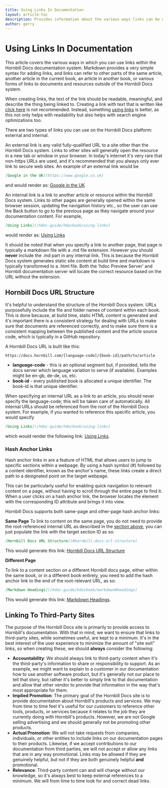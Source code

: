 ```yaml
---
title: Using Links In Documentation
layout: article-toc
description: Provides information about the various ways links can be used in documentation
author: gerry
---
```

# Using Links In Documentation

This article covers the various ways in which you can use links within the Hornbill Docs documentation system. Markdown provides
a very simple syntax for adding links, and links can refer to other parts of the same article, another article in the current book, an article in another book, or various forms of links to documents and resources outside of the Hornbill Docs system.

When creating links, the text of the link should be readable, meaningful, and describe the thing being linked to. Creating a link with text that is written like [click here](#) is not recommended. Instead, something [using links](#) is better, as this not only helps with readability but also helps with search engine optimizations too.

There are two types of links you can use on the Hornbill Docs platform: external and internal. 

An external link is any valid fully-qualified URL to a site other than the Hornbill Docs system. Links to other sites will generally open the resource in a new tab or window in your browser. In today's internet it's very rare that non-https URLs are used, and it's recommended that you always only ever link to secure web sites. An example of an external link would be

```md
[Google in the UK](https://www.google.co.uk)
```

and would render as: [Google in the UK](https://www.google.co.uk)


An internal link is a link to another article or resource within the Hornbill Docs system. Links to other pages are generally opened within the same browser session, updating the navigation history etc., so the user can use the Back button to go to the previous page as they navigate around your documentation content. For example,

```md
[Using Links](/hdoc-guide/hdocbook/using-links)
```

would render as: [Using Links](/hdoc-guide/hdocbook/using-links)

It should be noted that when you specify a link to another page, that page is typically a markdown file with a .md file extension. However you should **never** include the .md part in any internal link. This is because the Hornbill Docs system generates static site content at build time and markdown is typically transformed to a .html file. Both the 'hdoc Preview Server' and Hornbill documentation server will locate the correct resource based on the URL without the extension. 

## Hornbill Docs URL Structure

It's helpful to understand the structure of the Hornbill Docs system. URLs purposefully include the file and folder names of content within each book. This is done because, at build time, static HTML content is generated and it's important there is a consistent strategy for dealing with URLs to make sure that documents are referenced correctly, and to make sure there is a consistent mapping between the published content and the article source code, which is typically in a GitHub repository. 

A Hornbill Docs URL is built like this:

`https://docs.hornbill.com/[language-code]/{book-id}/path/to/article`

- **language-code** - this is an optional segment but, if provided, tells the docs server which language variation to serve (if available). Examples might be en-gb, de-de, us, etc.
- **book-id** - every published book is allocated a unique identifier. The book-id is that unique identifier. 

When specifying an internal URL as a link to an article, you should never specify the language-code; this will be taken care of automatically. All internal URLs should be referenced from the root of the Hornbill Docs system. For example, if you wanted to reference this specific article, you would specify

```md
[Using Links](/hdoc-guide/hdocbook/using-links)
```

which would render the following link: [Using Links](/hdoc-guide/hdocbook/using-links).

### Hash Anchor Links

Hash anchor links in are a feature of HTML that allows users to jump to specific sections within a webpage. By using a hash symbol (#) followed by a content identifier, known as the anchor's name, these links create a direct path to a designated point on the target webpage.

This can be particularly useful for enabling quick navigation to relevant content on a page, without having to scroll through the entire page to find it. When a user clicks on a hash anchor link, the browser locates the element with the corresponding ID attribute and brings it into view.

Hornbill Docs supports both same-page and other-page hash anchor links:

**Same Page**
To link to content on the same page, you do not need to provide the root-referenced internal URL as described in the [section above](#hornbill-docs-url-structure), you can just populate the link with the target section ID as so:

```md
[Hornbill Docs URL Structure](#hornbill-docs-url-structure)
```

This would generate this link: [Hornbill Docs URL Structure](#hornbill-docs-url-structure)

**Different Page**

To link to a content section on a different Hornbill docs page, either within the same book, or in a different book entirely, you need to add the hash anchor link to the end of the root-relevant URL, as so:

```md
[Markdown Headings](/hdoc-guide/hdocbook/markdown#headings)
```

This would generate this link: [Markdown Headings](/hdoc-guide/hdocbook/markdown#headings).

## Linking To Third-Party Sites

The purpose of the Hornbill Docs site is primarily to provide access to Hornbill's documentation. With that in mind, we want to ensure that links to third-party sites, while sometimes useful, are kept to a minimum. It's in the best interest of the user experience to minimize the amount of "site exit" links, so when creating these, we should **always** consider the following:

- **Accountability**: We should always link to third-party content when it's the third-party's information to share or responsibility to support. As an example, we might want to explain to a customer in our documentation how to use another software product, but it's generally not our place to tell that story, but rather it's better to simply link to that documentation and allow that other vendor to provide that information in the way that's most appropriate for them. 
- **Implied Promotion**: The primary goal of the Hornbill Docs site is to provide documentation about Hornbill's products and services. We may from time to time feel it's useful for our customers to reference other tools, products, or services because it relates to the job they are currently doing with Hornbill's products.  However, we are not Google selling advertising and we should generally not be promoting other products. 
- **Actual Promotion**: We will not take requests from companies, individuals, or other entities to include links on our documentation pages to their products.  Likewise, if we accept contributions to our documentation from third parties, we will not accept or allow any links that are in any way promotional. Links may be allowed if they are genuinely helpful, but not if they are both genuinely helpful **and** promotional.
- **Relevance**: Third-party content can and will change without our knowledge, so it's always best to keep external references to a minimum. We will from time to time look for and correct dead links. 
